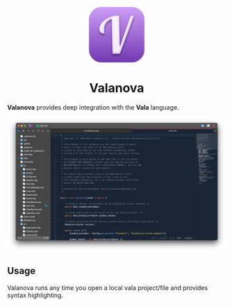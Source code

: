 <p align="center">
  <img src="https://github.com/Suzie97/valanova/blob/main/Images/Valanova%20Icon.png?raw=true" alt="Icon" img height='128' img width = '128'/>
</p>
<h1 align="center">Valanova</h1>

<!--
👋 Hello! As Nova users browse the extensions library, a good README can help them understand what your extension does, how it works, and what setup or configuration it may require.

Not every extension will need every item described below. Use your best judgement when deciding which parts to keep to provide the best experience for your new users.

💡 Quick Tip! As you edit this README template, you can preview your changes by selecting **Extensions → Activate Project as Extension**, opening the Extension Library, and selecting "Valanova" in the sidebar.

Let's get started!
-->

<!--
🎈 Include a brief description of the features your extension provides. For example:
-->

**Valanova** provides deep integration with the **Vala** language.

![Screenshot](https://github.com/Suzie97/valanova/blob/main/Images/Dark%20Screenshot.png?raw=true)
<!--
🎈 It can also be helpful to include a screenshot or GIF showing your extension in action:
-->

<!-- ## Requirements -->

<!--
🎈 If your extension depends on external processes or tools that users will need to have, it's helpful to list those and provide links to their installers:
-->

<!--
✨ Providing tips, tricks, or other guides for installing or configuring external dependencies can go a long way toward helping your users have a good setup experience:
-->
## Usage

<!--
🎈 If your extension provides features that are invoked manually, consider describing those options for users:
-->

<!--
🎈 Alternatively, if your extension runs automatically (as in the case of a validator), consider showing users what they can expect to see:
-->

Valanova runs any time you open a local vala project/file and provides syntax highlighting.



<!--
👋 That's it! Happy developing!

P.S. If you'd like, you can remove these comments before submitting your extension 😉
-->
